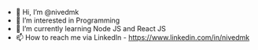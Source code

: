 - 👋 Hi, I’m @nivedmk
- 👀 I’m interested in Programming
- 🌱 I’m currently learning Node JS and React JS
- 📫 How to reach me via LinkedIn - https://www.linkedin.com/in/nivedmk

<!---
nivedmk/nivedmk is a ✨ special ✨ repository because its `README.md` (this file) appears on your GitHub profile.
You can click the Preview link to take a look at your changes.
--->
